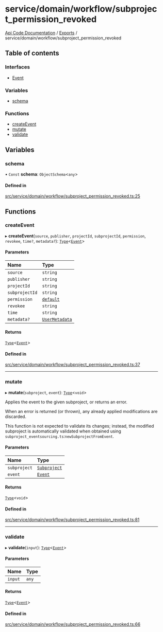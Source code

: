 # service/domain/workflow/subproject\_permission\_revoked
 
[Api Code Documentation](../README.md) / [Exports](../modules.md) / service/domain/workflow/subproject\_permission\_revoked

## Table of contents

### Interfaces

- [Event](../interfaces/service_domain_workflow_subproject_permission_revoked.Event.md)

### Variables

- [schema](service_domain_workflow_subproject_permission_revoked.md#schema)

### Functions

- [createEvent](service_domain_workflow_subproject_permission_revoked.md#createevent)
- [mutate](service_domain_workflow_subproject_permission_revoked.md#mutate)
- [validate](service_domain_workflow_subproject_permission_revoked.md#validate)

## Variables

### schema

• `Const` **schema**: `ObjectSchema`\<`any`\>

#### Defined in

[src/service/domain/workflow/subproject_permission_revoked.ts:25](https://github.com/openkfw/TruBudget/blob/2e83742/api/src/service/domain/workflow/subproject_permission_revoked.ts#L25)

## Functions

### createEvent

▸ **createEvent**(`source`, `publisher`, `projectId`, `subprojectId`, `permission`, `revokee`, `time?`, `metadata?`): [`Type`](result.md#type)\<[`Event`](../interfaces/service_domain_workflow_subproject_permission_revoked.Event.md)\>

#### Parameters

| Name | Type |
| :------ | :------ |
| `source` | `string` |
| `publisher` | `string` |
| `projectId` | `string` |
| `subprojectId` | `string` |
| `permission` | [`default`](authz_intents.md#default) |
| `revokee` | `string` |
| `time` | `string` |
| `metadata?` | [`UserMetadata`](service_domain_metadata.md#usermetadata) |

#### Returns

[`Type`](result.md#type)\<[`Event`](../interfaces/service_domain_workflow_subproject_permission_revoked.Event.md)\>

#### Defined in

[src/service/domain/workflow/subproject_permission_revoked.ts:37](https://github.com/openkfw/TruBudget/blob/2e83742/api/src/service/domain/workflow/subproject_permission_revoked.ts#L37)

___

### mutate

▸ **mutate**(`subproject`, `event`): [`Type`](result.md#type)\<`void`\>

Applies the event to the given subproject, or returns an error.

When an error is returned (or thrown), any already applied modifications are
discarded.

This function is not expected to validate its changes; instead, the modified
subproject is automatically validated when obtained using
`subproject_eventsourcing.ts`:`newSubprojectFromEvent`.

#### Parameters

| Name | Type |
| :------ | :------ |
| `subproject` | [`Subproject`](../interfaces/service_domain_workflow_subproject.Subproject.md) |
| `event` | [`Event`](../interfaces/service_domain_workflow_subproject_permission_revoked.Event.md) |

#### Returns

[`Type`](result.md#type)\<`void`\>

#### Defined in

[src/service/domain/workflow/subproject_permission_revoked.ts:81](https://github.com/openkfw/TruBudget/blob/2e83742/api/src/service/domain/workflow/subproject_permission_revoked.ts#L81)

___

### validate

▸ **validate**(`input`): [`Type`](result.md#type)\<[`Event`](../interfaces/service_domain_workflow_subproject_permission_revoked.Event.md)\>

#### Parameters

| Name | Type |
| :------ | :------ |
| `input` | `any` |

#### Returns

[`Type`](result.md#type)\<[`Event`](../interfaces/service_domain_workflow_subproject_permission_revoked.Event.md)\>

#### Defined in

[src/service/domain/workflow/subproject_permission_revoked.ts:66](https://github.com/openkfw/TruBudget/blob/2e83742/api/src/service/domain/workflow/subproject_permission_revoked.ts#L66)
